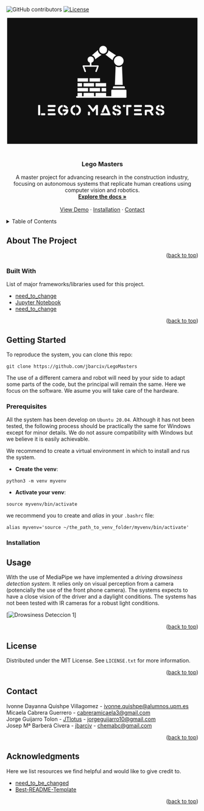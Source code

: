 <a name="readme-top"></a>

![GitHub contributors](https://img.shields.io/github/contributors/jbarciv/DrowsyDrive-Alert)
[![License](https://img.shields.io/badge/License-BSD_3--Clause-blue.svg)](https://opensource.org/licenses/BSD-3-Clause)

<div align="center">
  <img src="./figs/logo_black.png" alt="Project Logo" width="500"/>
</div>
<br />

<div align="center">
  
  <h3 align="center">Lego Masters</h3>

  <p align="center">
    A master project for advancing research in the construction industry, focusing on autonomous systems that replicate human creations using computer vision and robotics.
    <br />
    <a href="https://github.com/jbarciv/DrowsyDrive-Alert/tree/main/reports"><strong>Explore the docs »</strong></a>
    <br />
    <br />
    <a href="#usage">View Demo</a>
    ·
    <a href="#installation">Installation</a>
    ·
    <a href="#contact">Contact</a>
  </p>
</div>



<!-- TABLE OF CONTENTS -->
<details>
  <summary>Table of Contents</summary>
  <ol>
    <li>
      <a href="#about-the-project">About The Project</a>
      <ul>
        <li><a href="#built-with">Built With</a></li>
      </ul>
    </li>
    <li>
      <a href="#getting-started">Getting Started</a>
      <ul>
        <li><a href="#prerequisites">Prerequisites</a></li>
        <li><a href="#installation">Installation</a></li>
      </ul>
    </li>
    <li><a href="#usage">Usage</a></li>
    <li><a href="#license">License</a></li>
    <li><a href="#contact">Contact</a></li>
    <li><a href="#acknowledgments">Acknowledgments</a></li>
  </ol>
</details>

<!-- ABOUT THE PROJECT -->
## About The Project



<p align="right">(<a href="#readme-top">back to top</a>)</p>

### Built With

List of major frameworks/libraries used for this project.

* [need_to_change](https://developers.google.com/mediapipe/solutions/vision/face_landmarker)
* [Jupyter Notebook](https://jupyter.org/)
* [need_to_change](https://colab.google/)

<p align="right">(<a href="#readme-top">back to top</a>)</p>

<!-- GETTING STARTED -->
## Getting Started

To reproduce the system, you can clone this repo:
```
git clone https://github.com/jbarciv/LegoMasters
```
The use of a different camera and robot will need by your side to adapt some parts of the code, but the principal will remain the same. Here we focus on the software. We asume you will take care of the hardware.

### Prerequisites

All the system has been develop on `Ubuntu 20.04`. Although it has not been tested, the following process should be practically the same for Windows except for minor details. We do not assure compatibility with Windows but we believe it is easily achievable.

We recommend to create a virtual environment in which to install and rus the system.
* **Create the venv**:
```
python3 -m venv myvenv
```
* **Activate your venv**:
```
source myvenv/bin/activate
```
we recommend you to create and *alias* in your `.bashrc` file: 
```
alias myvenv='source ~/the_path_to_venv_folder/myvenv/bin/activate'
```

### Installation


<!-- USAGE EXAMPLES -->
## Usage

With the use of MediaPipe we have implemented a *driving drowsiness detection system*. It relies only on visual perception from a camera (potencially the use of the front phone camera). The systems expects to have a close vision of the driver and a daylight conditions. The systems has not been tested with IR cameras for a robust light conditions.

[![Drowsiness Deteccion 1](./figs/1.gif)]

<p align="right">(<a href="#readme-top">back to top</a>)</p>


<!-- LICENSE -->
## License

Distributed under the MIT License. See `LICENSE.txt` for more information.

<p align="right">(<a href="#readme-top">back to top</a>)</p>


<!-- CONTACT -->
## Contact

Ivonne Dayanna Quishpe Villagomez - ivonne.quishpe@alumnos.upm.es\
Micaela Cabrera Guerrero - cabreramicaela3@gmail.com\
Jorge Guijarro Tolon - [JTlotus](https://github.com/JTlotus) - jorgeguijarro10@gmail.com\
Josep Mª Barberá Civera - [jbarciv](https://github.com/jbarciv) - chemabc@gmail.com

<p align="right">(<a href="#readme-top">back to top</a>)</p>


<!-- ACKNOWLEDGMENTS -->
## Acknowledgments

Here we list resources we find helpful and would like to give credit to.

* [need_to_be_changed](https://developers.google.com/mediapipe/solutions/vision/face_landmarker)
* [Best-README-Template](https://github.com/othneildrew/Best-README-Template)


<p align="right">(<a href="#readme-top">back to top</a>)</p>

<!-- MARKDOWN LINKS & IMAGES -->
[mediapipe.png]: https://miro.medium.com/v2/resize:fit:120/1*Hgg6bLceoIjubE2hBiJK4g.png
[mediapipe-url]: https://developers.google.com/mediapipe/solutions/vision/face_landmarker
[jupyter.png]: https://miro.medium.com/v2/resize:fit:120/format:webp/1*D95BB0ei7PVSu_51JhUY2w.png
[jupyter-url]: https://jupyter.org/
[colab.png]: https://cdn-images-1.medium.com/v2/resize:fit:140/1*sIcDb3d42i-AdsZJXL34kw@2x.png
[colab-url]: https://colab.google/
